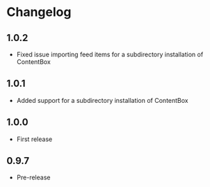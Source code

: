 # Changelog

## 1.0.2
* Fixed issue importing feed items for a subdirectory installation of ContentBox

## 1.0.1
* Added support for a subdirectory installation of ContentBox

## 1.0.0
* First release

## 0.9.7
* Pre-release